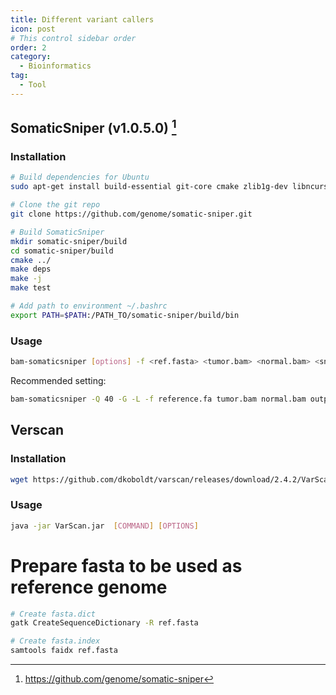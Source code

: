 ```yaml
---
title: Different variant callers
icon: post
# This control sidebar order
order: 2
category:
  - Bioinformatics
tag:
  - Tool
---
```


## SomaticSniper (v1.0.5.0) [^SomaticSniper]

### Installation
```sh
# Build dependencies for Ubuntu
sudo apt-get install build-essential git-core cmake zlib1g-dev libncurses-dev

# Clone the git repo
git clone https://github.com/genome/somatic-sniper.git

# Build SomaticSniper
mkdir somatic-sniper/build
cd somatic-sniper/build
cmake ../
make deps
make -j
make test

# Add path to environment ~/.bashrc
export PATH=$PATH:/PATH_TO/somatic-sniper/build/bin
```
### Usage
```sh
bam-somaticsniper [options] -f <ref.fasta> <tumor.bam> <normal.bam> <snv_output_file>
```
Recommended setting:
```sh
bam-somaticsniper -Q 40 -G -L -f reference.fa tumor.bam normal.bam output.txt
```

## Verscan
### Installation
```sh
wget https://github.com/dkoboldt/varscan/releases/download/2.4.2/VarScan.v2.4.2.jar
```
### Usage
```sh
java -jar VarScan.jar  [COMMAND] [OPTIONS]
```

# Prepare fasta to be used as reference genome
```sh
# Create fasta.dict
gatk CreateSequenceDictionary -R ref.fasta

# Create fasta.index
samtools faidx ref.fasta
```

[^SomaticSniper]:https://github.com/genome/somatic-sniper
